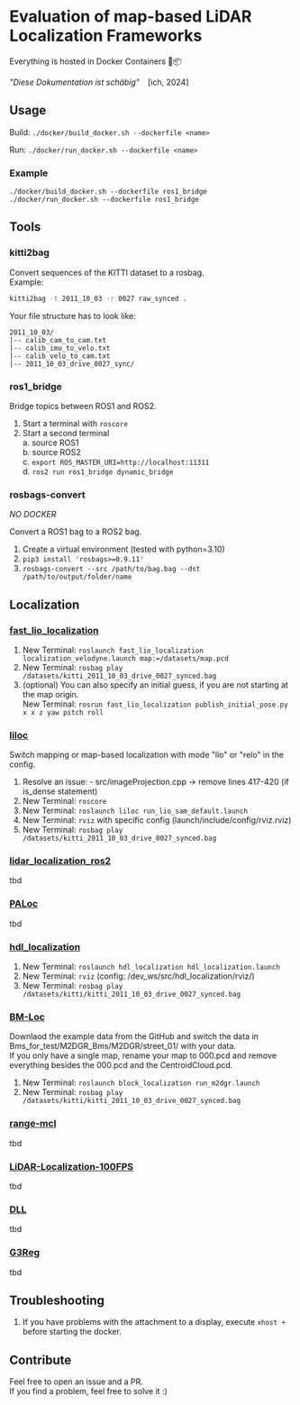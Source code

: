 # Evaluation of map-based LiDAR Localization Frameworks

Everything is hosted in Docker Containers 🐳📦

*"Diese Dokumentation ist schäbig"* &ensp; [ich, 2024]


## Usage

Build: `./docker/build_docker.sh --dockerfile <name>`

Run: `./docker/run_docker.sh --dockerfile <name>`

### Example

```
./docker/build_docker.sh --dockerfile ros1_bridge
./docker/run_docker.sh --dockerfile ros1_bridge
```

## Tools
### kitti2bag
Convert sequences of the KITTI dataset to a rosbag.  
Example:
```bash
kitti2bag -t 2011_10_03 -r 0027 raw_synced .
```
Your file structure has to look like:  
```
2011_10_03/  
|-- calib_cam_to_cam.txt  
|-- calib_imu_to_velo.txt  
|-- calib_velo_to_cam.txt  
|-- 2011_10_03_drive_0027_sync/
```

### ros1_bridge
Bridge topics between ROS1 and ROS2.  
  
1. Start a terminal with `roscore`
2. Start a second terminal  
    a. source ROS1  
    b. source ROS2  
    c. `export ROS_MASTER_URI=http://localhost:11311`  
    d. `ros2 run ros1_bridge dynamic_bridge`


### rosbags-convert
*NO DOCKER*
  
Convert a ROS1 bag to a ROS2 bag.
1. Create a virtual environment (tested with python=3.10)
2. `pip3 install 'rosbags>=0.9.11'`
3. `rosbags-convert --src /path/to/bag.bag --dst /path/to/output/folder/name`
  

## Localization
### [fast_lio_localization](https://github.com/HViktorTsoi/FAST_LIO_LOCALIZATION)
1. New Terminal: `roslaunch fast_lio_localization localization_velodyne.launch map:=/datasets/map.pcd`
2. New Terminal: `rosbag play /datasets/kitti_2011_10_03_drive_0027_synced.bag`
3. (optional) You can also specify an initial guess, if you are not starting at the map origin.  
    New Terminal: `rosrun fast_lio_localization publish_initial_pose.py x x z yaw pitch roll`


### [liloc](https://github.com/Yixin-F/LiLoc)
Switch mapping or map-based localization with mode "lio" or "relo" in the config.
1. Resolve an issue: - src/imageProjection.cpp → remove lines 417-420 (if is_dense statement)
2. New Terminal: `roscore`
3. New Terminal: `roslaunch liloc run_lio_sam_default.launch`
4. New Terminal: `rviz` with specific config (launch/include/config/rviz.rviz)
5. New Terminal: `rosbag play /datasets/kitti_2011_10_03_drive_0027_synced.bag`


### [lidar_localization_ros2](https://github.com/rsasaki0109/lidar_localization_ros2)
tbd

### [PALoc](https://github.com/JokerJohn/PALoc)
tbd  

### [hdl_localization](https://github.com/koide3/hdl_localization)
1. New Terminal: `roslaunch hdl_localization hdl_localization.launch`
2. New Terminal: `rviz` (config: /dev_ws/src/hdl_localization/rviz/)
3. New Terminal: `rosbag play /datasets/kitti/kitti_2011_10_03_drive_0027_synced.bag`


### [BM-Loc](https://github.com/YixFeng/Block-Map-Based-Localization)
Downlaod the example data from the GitHub and switch the data in Bms_for_test/M2DGR_Bms/M2DGR/street_01/ with your data.  
If you only have a single map, rename your map to 000.pcd and remove everything besides the 000.pcd and the CentroidCloud.pcd.
1. New Terminal: `roslaunch block_localization run_m2dgr.launch`
2. New Terminal: `rosbag play /datasets/kitti/kitti_2011_10_03_drive_0027_synced.bag`


### [range-mcl](https://github.com/PRBonn/range-mcl)
tbd

### [LiDAR-Localization-100FPS](https://github.com/ShiPC-AI/LiDAR-Localization-100FPS)
tbd

### [DLL](https://github.com/robotics-upo/dll/tree/Humble)
tbd

### [G3Reg](https://github.com/HKUST-Aerial-Robotics/G3Reg)
tbd

## Troubleshooting
1. If you have problems with the attachment to a display, execute `xhost +` before starting the docker.

## Contribute
Feel free to open an issue and a PR.  
If you find a problem, feel free to solve it :)